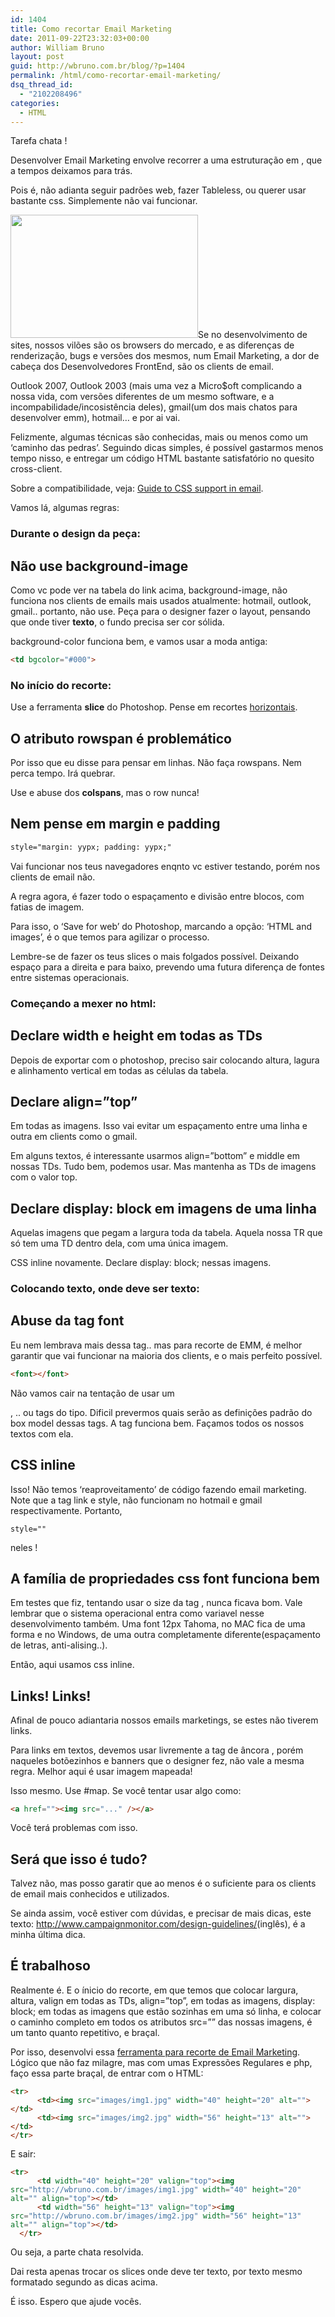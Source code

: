 ```yaml
---
id: 1404
title: Como recortar Email Marketing
date: 2011-09-22T23:32:03+00:00
author: William Bruno
layout: post
guid: http://wbruno.com.br/blog/?p=1404
permalink: /html/como-recortar-email-marketing/
dsq_thread_id:
  - "2102208496"
categories:
  - HTML
---
```

Tarefa chata !

Desenvolver Email Marketing envolve recorrer a uma estruturação em <table>, que a tempos deixamos para trás.

<!--more-->



Pois é, não adianta seguir padrões web, fazer Tableless, ou querer usar bastante css. Simplemente não vai funcionar.

[<img src="/wp-content/uploads/2011/09/clients-email-300x197.jpg" alt="" title="clients-email" width="300" height="197" class="alignleft size-medium wp-image-1405" srcset="/wp-content/uploads/2011/09/clients-email-300x197.jpg 300w, /wp-content/uploads/2011/09/clients-email.jpg 452w" sizes="(max-width: 300px) 100vw, 300px" />](/wp-content/uploads/2011/09/clients-email.jpg)Se no desenvolvimento de sites, nossos vilões são os browsers do mercado, e as diferenças de renderização, bugs e versões dos mesmos, num Email Marketing, a dor de cabeça dos Desenvolvedores FrontEnd, são os clients de email.

Outlook 2007, Outlook 2003 (mais uma vez a Micro$oft complicando a nossa vida, com versões diferentes de um mesmo software, e a incompabilidade/incosistência deles), gmail(um dos mais chatos para desenvolver emm), hotmail&#8230; e por ai vai.

Felizmente, algumas técnicas são conhecidas, mais ou menos como um &#8216;caminho das pedras&#8217;. Seguindo dicas simples, é possível gastarmos menos tempo nisso, e entregar um código HTML bastante satisfatório no quesito cross-client.

Sobre a compatibilidade, veja: <a href="http://www.campaignmonitor.com/css/" target="_blank">Guide to CSS support in email</a>.

Vamos lá, algumas regras:

### Durante o design da peça:

## Não use background-image

Como vc pode ver na tabela do link acima, background-image, não funciona nos clients de emails mais usados atualmente: hotmail, outlook, gmail.. portanto, não use. Peça para o designer fazer o layout, pensando que onde tiver **texto**, o fundo precisa ser cor sólida.

background-color funciona bem, e vamos usar a moda antiga:

``` html
<td bgcolor="#000">
```
### No início do recorte:

Use a ferramenta **slice** do Photoshop. Pense em recortes <u>horizontais</u>.

## O atributo rowspan é problemático

Por isso que eu disse para pensar em linhas. Não faça rowspans. Nem perca tempo. Irá quebrar.

Use e abuse dos **colspans**, mas o row nunca!

## Nem pense em margin e padding

``` html
style="margin: yypx; padding: yypx;"
```

Vai funcionar nos teus navegadores enqnto vc estiver testando, porém nos clients de email não.

A regra agora, é fazer todo o espaçamento e divisão entre blocos, com fatias de imagem.

Para isso, o &#8216;Save for web&#8217; do Photoshop, marcando a opção: &#8216;HTML and images&#8217;, é o que temos para agilizar o processo.

Lembre-se de fazer os teus slices o mais folgados possível. Deixando espaço para a direita e para baixo, prevendo uma futura diferença de fontes entre sistemas operacionais.

### Começando a mexer no html:

## Declare width e height em todas as TDs

Depois de exportar com o photoshop, preciso sair colocando altura, lagura e alinhamento vertical em todas as células da tabela.

## Declare align=&#8221;top&#8221;

Em todas as imagens. Isso vai evitar um espaçamento entre uma linha e outra em clients como o gmail.

Em alguns textos, é interessante usarmos align=&#8221;bottom&#8221; e middle em nossas TDs. Tudo bem, podemos usar. Mas mantenha as TDs de imagens com o valor top.

## Declare display: block em imagens de uma linha

Aquelas imagens que pegam a largura toda da tabela. Aquela nossa TR que só tem uma TD dentro dela, com uma única imagem.

CSS inline novamente. Declare display: block; nessas imagens.

### Colocando texto, onde deve ser texto:

## Abuse da tag font

Eu nem lembrava mais dessa tag.. mas para recorte de EMM, é melhor garantir que vai funcionar na maioria dos clients, e o mais perfeito possível.

``` html
<font></font>
```
Não vamos cair na tentação de usar um <p>, <span>.. ou tags do tipo. Dificil prevermos quais serão as definições padrão do box model dessas tags. A tag <font> funciona bem. Façamos todos os nossos textos com ela.

## CSS inline

Isso! Não temos &#8216;reaproveitamento&#8217; de código fazendo email marketing. Note que a tag link e style, não funcionam no hotmail e gmail respectivamente. Portanto,

``` html
style=""
```

neles !

## A família de propriedades css font funciona bem

Em testes que fiz, tentando usar o size da tag <font>, nunca ficava bom. Vale lembrar que o sistema operacional entra como variavel nesse desenvolvimento também. Uma font 12px Tahoma, no MAC fica de uma forma e no Windows, de uma outra completamente diferente(espaçamento de letras, anti-alising..).

Então, aqui usamos css inline.

## Links! Links!

Afinal de pouco adiantaria nossos emails marketings, se estes não tiverem links.

Para links em textos, devemos usar livremente a tag de âncora <a></a>, porém naqueles botõezinhos e banners que o designer fez, não vale a mesma regra. Melhor aqui é usar imagem mapeada!

Isso mesmo. Use #map. Se você tentar usar algo como:

``` html
<a href=""><img src="..." /></a>
```
Você terá problemas com isso.

## Será que isso é tudo?

Talvez não, mas posso garatir que ao menos é o suficiente para os clients de email mais conhecidos e utilizados.

Se ainda assim, você estiver com dúvidas, e precisar de mais dicas, este texto: <a href="http://www.campaignmonitor.com/design-guidelines/" target="_blank">http://www.campaignmonitor.com/design-guidelines/</a>(inglês), é a minha última dica.

## É trabalhoso

Realmente é. E o ínicio do recorte, em que temos que colocar largura, altura, valign em todas as TDs, align=&#8221;top&#8221;, em todas as imagens, display: block; em todas as imagens que estão sozinhas em uma só linha, e colocar o caminho completo em todos os atributos src=&#8221;&#8221; das nossas imagens, é um tanto quanto repetitivo, e braçal.

Por isso, desenvolvi essa <a href="http://wbruno.com.br/scripts/gerador_emm.php" target="_blank">ferramenta para recorte de Email Marketing</a>. Lógico que não faz milagre, mas com umas Expressões Regulares e php, faço essa parte braçal, de entrar com o HTML:

``` html
<tr>
      <td><img src="images/img1.jpg" width="40" height="20" alt=""></td>
      <td><img src="images/img2.jpg" width="56" height="13" alt=""></td>
</tr>
```

E sair:

``` html
<tr>
      <td width="40" height="20" valign="top"><img src="http://wbruno.com.br/images/img1.jpg" width="40" height="20" alt="" align="top"></td>
      <td width="56" height="13" valign="top"><img src="http://wbruno.com.br/images/img2.jpg" width="56" height="13" alt="" align="top"></td>
  </tr>
```

Ou seja, a parte chata resolvida.

Dai resta apenas trocar os slices onde deve ter texto, por texto mesmo formatado segundo as dicas acima.

É isso. Espero que ajude vocês.

